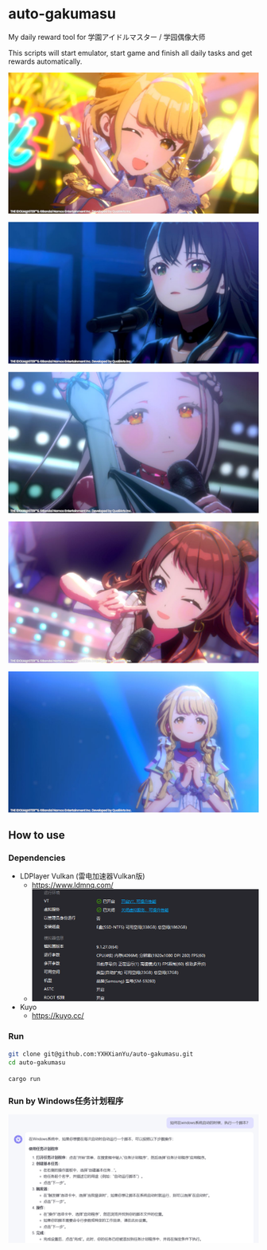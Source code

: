 # auto-gakumasu
My daily reward tool for 学園アイドルマスター / 学园偶像大师

This scripts will start emulator, start game and finish all daily tasks and get rewards automatically.

![1739545962859](./README/1739545962859.jpg)

![1739546165365](./README/1739546165365.jpg)

![1739546168436](./README/1739546168436.jpg)

![1739546161481](./README/1739546161481.jpg)

![1739546192825](./README/1739546192825.jpg)

## How to use

### Dependencies

* LDPlayer Vulkan (雷电加速器Vulkan版)
  * https://www.ldmnq.com/
  * ![image-20250212135017519](./README/image-20250212135017519.png)
* Kuyo
  * https://kuyo.cc/

### Run

```bash
git clone git@github.com:YXHXianYu/auto-gakumasu.git
cd auto-gakumasu

cargo run
```

### Run by Windows任务计划程序

![image-20241027181804762](./README/image-20241027181804762.png)
